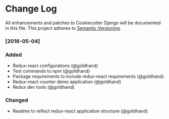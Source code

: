 # Change Log
All enhancements and patches to Cookiecutter Django will be documented in this file.
This project adheres to [Semantic Versioning](http://semver.org/).

### [2016-05-04]
### Added
- Redux-react configurations (@goldhand)
- Test commands to npm (@goldhand)
- Package requirements to include redux-react requirements (@goldhand)
- Redux-react counter demo application (@goldhand)
- Redux dev tools (@goldhand)

### Changed
- Readme to reflect redux-react application structure (@goldhand)
